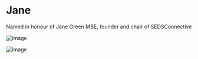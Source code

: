 # Jane
Named in honour of Jane Green MBE, founder and chair of SEDSConnective

![image](https://github.com/user-attachments/assets/56ab170a-6008-48d5-988c-0c3e86f68ef4)

![image](https://github.com/user-attachments/assets/13b834cd-bf59-4ddf-b1b9-71654be21738)
